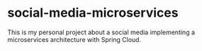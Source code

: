 # social-media-microservices
This is my personal project about a social media implementing a microservices architecture with Spring Cloud. 
